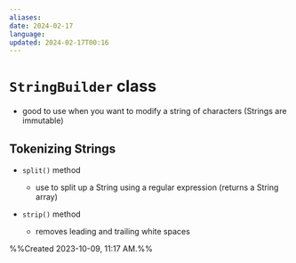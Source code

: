 ```yaml
---
aliases: 
date: 2024-02-17
language: 
updated: 2024-02-17T00:16
---
```

# `StringBuilder` class
- good to use when you want to modify a string of characters (Strings are immutable)

## Tokenizing Strings
- `split()` method
	- use to split up a String using a regular expression (returns a String array)

- `strip()` method
	- removes leading and trailing white spaces







%%Created 2023-10-09, 11:17 AM.%%

